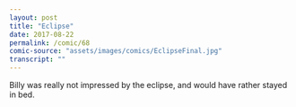 ```yaml
---
layout: post
title: "Eclipse"
date: 2017-08-22
permalink: /comic/68
comic-source: "assets/images/comics/EclipseFinal.jpg"
transcript: ""
---
```


Billy was really not impressed by the eclipse, and would have rather stayed in bed.
